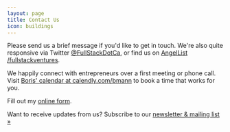 ```yaml
---
layout: page
title: Contact Us
icon: buildings
---
```

Please send us a brief message if you'd like to get in touch. We're also quite responsive via Twitter [@FullStackDotCa](http://twitter.com/fullstackdotca), or find us on [AngelList /fullstackventures](https://angel.co/fullstackventures).

We happily connect with entrepreneurs over a first meeting or phone call. Visit [Boris' calendar at calendly.com/bmann](http://calendly.com/bmann) to book a time that works for you.

<p id="wufoo-w1ip0q8111qn67d">
Fill out my <a href="https://fullstack.wufoo.com/forms/w1ip0q8111qn67d">online form</a>.</p>
<script type="text/javascript">var w1ip0q8111qn67d;(function(d, t) {
var s = d.createElement(t), options = {
'userName':'fullstack', 
'formHash':'w1ip0q8111qn67d', 
'autoResize':true,
'height':'717',
'async':true,
'host':'wufoo.com',
'header':'hide', 
'ssl':true};
s.src = ('https:' == d.location.protocol ? 'https://' : 'http://') + 'wufoo.com/scripts/embed/form.js';
s.onload = s.onreadystatechange = function() {
var rs = this.readyState; if (rs) if (rs != 'complete') if (rs != 'loaded') return;
try { w1ip0q8111qn67d = new WufooForm();w1ip0q8111qn67d.initialize(options);w1ip0q8111qn67d.display(); } catch (e) {}};
var scr = d.getElementsByTagName(t)[0], par = scr.parentNode; par.insertBefore(s, scr);
})(document, 'script');</script>

Want to receive updates from us? Subscribe to our [newsletter & mailing list »](/connectionkarma/)